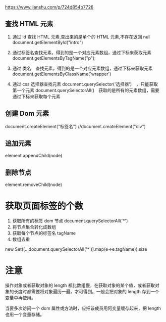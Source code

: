 https://www.jianshu.com/p/724d854b7728

## 查找 HTML 元素

1. 通过 id 查找 HTML 元素,查出来的是单个的 HTML 元素,不存在返回 null
   document.getElementById("intro")

2. 通过标签名查找元素，得到的是一个对应元素数组，通过下标来获取元素
   document.getElementsByTagName("p");

3. 通过 类名　查找元素，得到的是一个对应元素数组，通过下标来获取元素
   document.getElementsByClassName('wrapper')

4. 通过 css 选择器查找元素
   document.querySelector('选择器')　，只能获取第一个元素
   document.querySelectorAll()　获取的是所有的元素数组，需要通过下标来获取每个元素

## 创建 Dom 元素

document.createElement("标签名")
//document.createElement("div")

## 追加元素

element.appendChild(node)

## 删除节点

element.removeChild(node)

# 获取页面标签的个数

1. 获取所有的标签 dom 节点 document.querySelectorAll('\*')
2. 将节点集合转化成数组
3. 获取每个节点的标签名 tagName
4. 数组去重

new Set([...document.querySelectorAll('*')].map(e=>e.tagName)).size

# 注意

操作对象或者获取对象的 length 都比数组慢，在获取对象的某个值，或者获取对象的长度时都需要将对象遍历一遍，才可得到。一般会把对象的 length 存到一个变量中再使用。

当要多次访问一个 dom 属性或方法时，应把该成员用阿变量缓存起来，把 length 也用一个变量存储。
